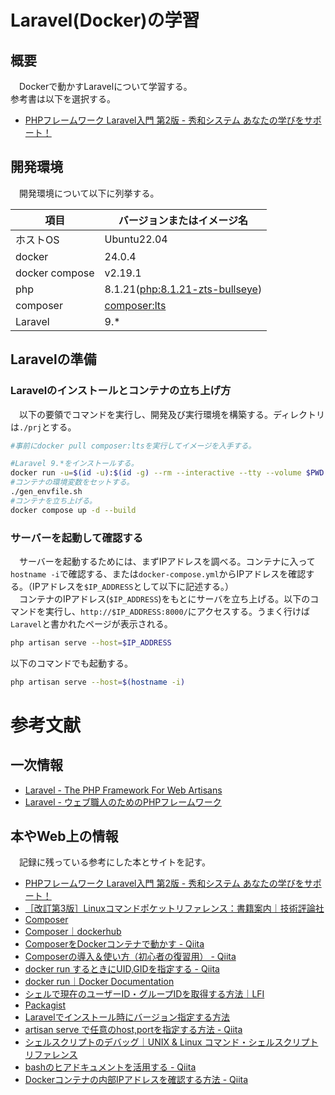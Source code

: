# Laravel(Docker)の学習
## 概要
　Dockerで動かすLaravelについて学習する。<br />
参考書は以下を選択する。

- [PHPフレームワーク Laravel入門 第2版 - 秀和システム あなたの学びをサポート！](https://www.shuwasystem.co.jp/book/9784798060996.html)

## 開発環境
　開発環境について以下に列挙する。

|項目|バージョンまたはイメージ名|
|-|-|
|ホストOS|Ubuntu22.04|
|docker|24.0.4|
|docker compose|v2.19.1|
|php|8.1.21([php:8.1.21-zts-bullseye](https://hub.docker.com/layers/library/php/8.1.21-zts-bullseye/images/sha256-550261b4070fa89b047d77e60c21f4f37735bfe52ef016452e3bbbbc0fff4a94?context=explore))|
|composer|[composer:lts](https://hub.docker.com/layers/library/composer/lts/images/sha256-72aa420e4d4d2a048bed21fe34bb3d70e05c13ddd728c65ef0b2de1bd0e0edf4?context=explore)|
|Laravel|9.*|

## Laravelの準備
### Laravelのインストールとコンテナの立ち上げ方
　以下の要領でコマンドを実行し、開発及び実行環境を構築する。ディレクトリは`./prj`とする。

```bash
#事前にdocker pull composer:ltsを実行してイメージを入手する。

#Laravel 9.*をインストールする。
docker run -u=$(id -u):$(id -g) --rm --interactive --tty --volume $PWD:/app composer:lts create-project "laravel/laravel=9.*" ./prj
#コンテナの環境変数をセットする。
./gen_envfile.sh
#コンテナを立ち上げる。
docker compose up -d --build
```

### サーバーを起動して確認する
　サーバーを起動するためには、まずIPアドレスを調べる。コンテナに入って`hostname -i`で確認する、または`docker-compose.yml`からIPアドレスを確認する。（IPアドレスを`$IP_ADDRESS`として以下に記述する。）<br />
　コンテナのIPアドレス(`$IP_ADDRESS`)をもとにサーバを立ち上げる。以下のコマンドを実行し、`http://$IP_ADDRESS:8000/`にアクセスする。うまく行けば`Laravel`と書かれたページが表示される。

```bash
php artisan serve --host=$IP_ADDRESS
```

以下のコマンドでも起動する。
```bash
php artisan serve --host=$(hostname -i)
```

# 参考文献
## 一次情報
- [Laravel - The PHP Framework For Web Artisans](https://laravel.com/)
- [Laravel - ウェブ職人のためのPHPフレームワーク](http://laravel.jp/)

## 本やWeb上の情報
　記録に残っている参考にした本とサイトを記す。
- [PHPフレームワーク Laravel入門 第2版 - 秀和システム あなたの学びをサポート！](https://www.shuwasystem.co.jp/book/9784798060996.html)
- [［改訂第3版］Linuxコマンドポケットリファレンス：書籍案内｜技術評論社](https://gihyo.jp/book/2015/978-4-7741-7404-4)
- [Composer](https://getcomposer.org/)
- [Composer｜dockerhub](https://hub.docker.com/_/composer)
- [ComposerをDockerコンテナで動かす - Qiita](https://qiita.com/PitPat/items/dc1ad09f7936b8825473)
- [Composerの導入＆使い方（初心者の復習用） - Qiita](https://qiita.com/suke/items/770bccf8a43f9247daf5)
- [docker run するときにUID,GIDを指定する - Qiita](https://qiita.com/manabuishiirb/items/83d675afbf6b4eea90e4)
- [docker run｜Docker Documentation](https://docs.docker.com/engine/reference/commandline/run/)
- [シェルで現在のユーザーID・グループIDを取得する方法｜LFI](https://linuxfan.info/post-1813)
- [Packagist](https://repo.packagist.org/)
- [Laravelでインストール時にバージョン指定する方法](https://technolog.jp/laravel-version-install/)
- [artisan serve で任意のhost,portを指定する方法 - Qiita](https://qiita.com/do9iigane/items/32083f843db1e5a63fc3)
- [シェルスクリプトのデバッグ｜UNIX &amp; Linux コマンド・シェルスクリプト リファレンス](https://shellscript.sunone.me/debug.html)
- [bashのヒアドキュメントを活用する - Qiita](https://qiita.com/take4s5i/items/e207cee4fb04385a9952)
- [Dockerコンテナの内部IPアドレスを確認する方法 - Qiita](https://qiita.com/ponsuke0531/items/7e8e5081993a30afdc4a)
